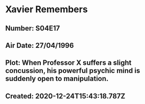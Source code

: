 # Xavier Remembers
## Number: S04E17
## Air Date: 27/04/1996
## Plot: When Professor X suffers a slight concussion, his powerful psychic mind is suddenly open to manipulation.
## Created: 2020-12-24T15:43:18.787Z